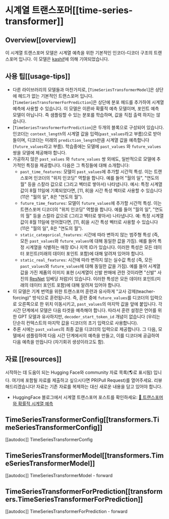 <!--Copyright 2022 The HuggingFace Team. All rights reserved.

Licensed under the Apache License, Version 2.0 (the "License"); you may not use this file except in compliance with
the License. You may obtain a copy of the License at

http://www.apache.org/licenses/LICENSE-2.0

Unless required by applicable law or agreed to in writing, software distributed under the License is distributed on
an "AS IS" BASIS, WITHOUT WARRANTIES OR CONDITIONS OF ANY KIND, either express or implied. See the License for the
specific language governing permissions and limitations under the License.

⚠️ Note that this file is in Markdown but contain specific syntax for our doc-builder (similar to MDX) that may not be
rendered properly in your Markdown viewer.

-->

# 시계열 트랜스포머[[time-series-transformer]]

## Overview[[overview]]

이 시계열 트랜스포머 모델은 시계열 예측을 위한 기본적인 인코더-디코더 구조의 트랜스포머 입니다.
이 모델은 [kashif](https://huggingface.co/kashif)에 의해 기여되었습니다.

## 사용 팁[[usage-tips]]

- 다른 라이브러리의 모델들과 마찬가지로, [`TimeSeriesTransformerModel`]은 상단에 헤드가 없는 기본적인 트랜스포머 입니다. [`TimeSeriesTransformerForPrediction`]은 상단에 분포 헤드를 추가하여 시계열 예측에 사용할 수 있습니다. 이 모델은 이른바 확률적 예측 모델이며, 포인트 예측 모델이 아닙니다. 즉 샘플링할 수 있는 분포를 학습하며, 값을 직접 출력 하지는 않습니다.
- [`TimeSeriesTransformerForPrediction`]은 두개의 블록으로 구성되어 있습니다. 인코더는 `context_length`의  시계열 값을 입력(`past_values`라고 부름)으로 받아들이며, 디코더는 미래의 `prediction_length`만큼 시계열 값을 예측합니다(`future_values`라고 부름). 학습중에는 모델에 `past_values` 와 `future_values`쌍을 모델에 제공해야 합니다.
- 가공하지 않은 `past_values` 와 `future_values` 쌍 외에도, 일반적으로 모델에 추가적인 특징을 제공합니다. 다음은 그 특징들에 대해 소개합니다:
    - `past_time_features`: 모델이 `past_values`에 추가할 시간적 특성. 이는 트랜스포머 인코더의 "위치 인코딩" 역할을 합니다.
    예를 들어 "월의 일", "연도의 월" 등을 스칼라 값으로 (그리고 벡터로 쌓아서) 나타냅니다.
    예시: 특정 시계열 값이 8월 11일에 기록되었다면, [11, 8]을 시간 특성 벡터로 사용할 수 있습니다 (11은 "월의 일", 8은 "연도의 월").
    - `future_time_features`: 모델이 `future_values`에 추가할 시간적 특성. 이는 트랜스포머 디코더의 "위치 인코딩" 역할을 합니다.
    예를 들어 "월의 일", "연도의 월" 등을 스칼라 값으로 (그리고 벡터로 쌓아서) 나타냅니다.
    예: 특정 시계열 값이 8월 11일에 얻어졌다면, [11, 8]을 시간 특성 벡터로 사용할 수 있습니다 (11은 "월의 일", 8은 "연도의 월").
    - `static_categorical_features`: 시간에 따라 변하지 않는 범주형 특성 (즉, 모든 `past_values`와 `future_values`에 대해 동일한 값을 가짐).
    예를 들어 특정 시계열을 식별하는 매장 ID나 지역 ID가 있습니다.
    이러한 특성은 모든 데이터 포인트(미래의 데이터 포인트 포함)에 대해 알려져 있어야 합니다.
    - `static_real_features`: 시간에 따라 변하지 않는 실수값 특성 (즉, 모든 `past_values`와 `future_values`에 대해 동일한 값을 가짐).
    예를 들어 시계열 값을 가진 제품의 이미지 표현 (시계열이 신발 판매에 관한 것이라면 "신발" 사진의 [ResNet](resnet) 임베딩 처럼)이 있습니다.
    이러한 특성은 모든 데이터 포인트(미래의 데이터 포인트 포함)에 대해 알려져 있어야 합니다.
- 이 모델은 기계 번역을 위한 트랜스포머 훈련과 유사하게 "교사 강제(teacher-forcing)" 방식으로 훈련됩니다. 즉, 훈련 중에 `future_values`를 디코더의 입력으로 오른쪽으로 한 위치 이동시키고, `past_values`의 마지막 값을 앞에 붙입니다. 각 시간 단계에서 모델은 다음 타겟을 예측해야 합니다. 따라서 훈련 설정은 언어를 위한 GPT 모델과 유사하지만, `decoder_start_token_id` 개념이 없습니다 (우리는 단순히 컨텍스트의 마지막 값을 디코더의 초기 입력으로 사용합니다).
- 추론 시에는 `past_values`의 최종 값을 디코더의 입력으로 제공합니다. 그 다음, 모델에서 샘플링하여 다음 시간 단계에서의 예측을 만들고, 이를 디코더에 공급하여 다음 예측을 만듭니다 (자기회귀 생성이라고도 함).

## 자료 [[resources]]

시작하는 데 도움이 되는 Hugging Face와 community 자료 목록(🌎로 표시됨) 입니다. 여기에 포함될 자료를 제출하고 싶으시다면 PR(Pull Request)를 열어주세요. 리뷰 해드리겠습니다! 자료는 기존 자료를 복제하는 대신 새로운 내용을 담고 있어야 합니다.

- HuggingFace 블로그에서 시계열 트랜스포머 포스트를 확인하세요: [🤗 트랜스포머와 확률적 시계열 예측](https://huggingface.co/blog/time-series-transformers)

## TimeSeriesTransformerConfig[[transformers.TimeSeriesTransformerConfig]]

[[autodoc]] TimeSeriesTransformerConfig

## TimeSeriesTransformerModel[[transformers.TimeSeriesTransformerModel]]

[[autodoc]] TimeSeriesTransformerModel
    - forward

## TimeSeriesTransformerForPrediction[[transformers.TimeSeriesTransformerForPrediction]]

[[autodoc]] TimeSeriesTransformerForPrediction
    - forward
